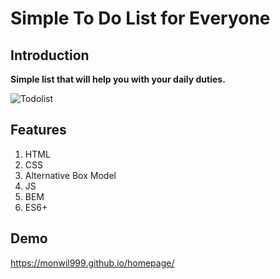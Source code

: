 # Simple To Do List for Everyone

## Introduction

**Simple list that will help you with your daily duties.**

![Todolist](.todolist.jpg)

## Features

1. HTML
1. CSS
1. Alternative Box Model
1. JS
1. BEM
1. ES6+


## Demo

https://monwil999.github.io/homepage/
